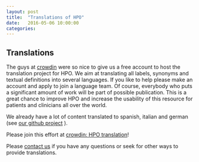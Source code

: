 ```yaml
---
layout: post
title:  "Translations of HPO"
date:   2016-05-06 10:00:00
categories: 
---
```


## Translations

The guys at [crowdin](https://crowdin.com/project/hpo-translation) were so nice to give us a free account to host the translation project for HPO. We
aim at translating all labels, synonyms and textual definitions into several languages. If you like to help please make an account and apply
to join a language team. Of course, everybody who puts a significant amount of work will be part of possible publication. This is 
a great chance to improve HPO and increase the usability of this resource for patients and clinicians all over the world.

We already have a lot of content translated to spanish, italian and german (see [our github project](https://github.com/Human-Phenotype-Ontology/HPO-translations) ).

Please join this effort at [crowdin: HPO translation](https://crowdin.com/project/hpo-translation)!

Please [contact us](/contact.html) if you have any questions or seek for other ways to provide translations.